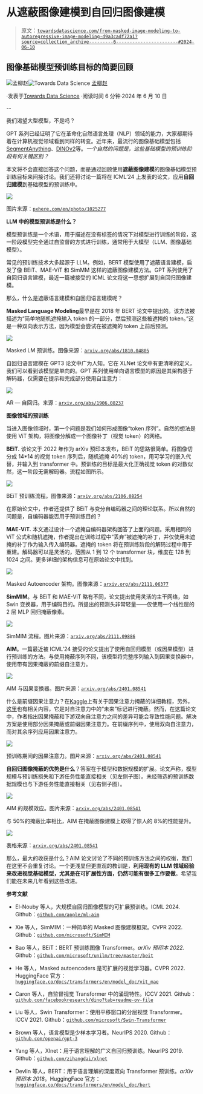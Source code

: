 # 从遮蔽图像建模到自回归图像建模

> 原文：[`towardsdatascience.com/from-masked-image-modeling-to-autoregressive-image-modeling-d9a3cadf72a1?source=collection_archive---------6-----------------------#2024-06-10`](https://towardsdatascience.com/from-masked-image-modeling-to-autoregressive-image-modeling-d9a3cadf72a1?source=collection_archive---------6-----------------------#2024-06-10)

## 图像基础模型预训练目标的简要回顾

[](https://mengliuz.medium.com/?source=post_page---byline--d9a3cadf72a1--------------------------------)![孟柳赵](https://mengliuz.medium.com/?source=post_page---byline--d9a3cadf72a1--------------------------------)[](https://towardsdatascience.com/?source=post_page---byline--d9a3cadf72a1--------------------------------)![Towards Data Science](https://towardsdatascience.com/?source=post_page---byline--d9a3cadf72a1--------------------------------) [孟柳赵](https://mengliuz.medium.com/?source=post_page---byline--d9a3cadf72a1--------------------------------)

·发表于[Towards Data Science](https://towardsdatascience.com/?source=post_page---byline--d9a3cadf72a1--------------------------------) ·阅读时间 6 分钟·2024 年 6 月 10 日

--

我们渴望大型模型，不是吗？

GPT 系列已经证明了它在革命化自然语言处理（NLP）领域的能力，大家都期待着在计算机视觉领域看到同样的转变。近年来，最流行的图像基础模型包括[SegmentAnything](https://ai.meta.com/research/publications/segment-anything/)、[DINOv2](https://dinov2.metademolab.com/)等。*一个自然的问题是，这些基础模型的预训练阶段有何关键区别？*

本文将不会直接回答这个问题，而是通过回顾使用**遮蔽图像建模**的图像基础模型预训练目标来间接讨论。我们还将讨论一篇将在 ICML’24 上发表的论文，应用**自回归建模**到基础模型的预训练中。

![](img/ed3dac3e22d71ab2da2225ce80d73cef.png)

图片来源：[`pxhere.com/en/photo/1025277`](https://pxhere.com/en/photo/1025277)

**LLM 中的模型预训练是什么？**

模型预训练是一个术语，用于描述在没有标签的情况下对模型进行训练的阶段，这一阶段模型完全通过自监督的方式进行训练，通常用于大模型（LLM、图像基础模型）。

常见的预训练技术大多起源于 LLM。例如，BERT 模型使用了遮蔽语言建模，启发了像 BEiT、MAE-ViT 和 SimMM 这样的遮蔽图像建模方法。GPT 系列使用了自回归语言建模，最近一篇被接受的 ICML 论文将这一思想扩展到自回归图像建模。

那么，什么是遮蔽语言建模和自回归语言建模呢？

**Masked Language Modeling**最早是在 2018 年 BERT 论文中提出的。该方法被描述为“简单地随机遮掩输入 token 的一部分，然后预测这些被遮掩的 token。”这是一种双向表示方法，因为模型会尝试在被遮掩的 token 上前后预测。

![](img/efb412706aa74332a895e837f63bf5e9.png)

Masked LM 预训练。图像来源：[`arxiv.org/abs/1810.04805`](https://arxiv.org/abs/1810.04805)

自回归语言建模在 GPT3 论文中广为人知。它在 XLNet 论文中有更清晰的定义，我们可以看到该模型是单向的。GPT 系列使用单向语言模型的原因是其架构基于解码器，仅需要在提示和完成部分使用自注意力：

![](img/1f066d218758e91005f465051652db05.png)

AR — 自回归。来源：[`arxiv.org/abs/1906.08237`](https://arxiv.org/abs/1906.08237)

**图像领域的预训练**

当进入图像领域时，第一个问题是我们如何形成图像“token 序列”。自然的想法是使用 ViT 架构，将图像分解成一个图像补丁（视觉 token）的网格。

**BEiT.** 该论文于 2022 年作为 arXiv 预印本发布，BEiT 的思路很简单。将图像切分成 14*14 的视觉 token 序列后，随机遮掩 40%的 token，用可学习的嵌入代替，并输入到 transformer 中。预训练的目标是最大化正确视觉 token 的对数似然，这一阶段无需解码器。流程如图所示。

![](img/0239c16d6d3c0f7182d41b3d43b024bb.png)

BEiT 预训练流程。图像来源：[`arxiv.org/abs/2106.08254`](https://arxiv.org/abs/2106.08254)

在原始论文中，作者还提供了 BEiT 与变分自编码器之间的理论联系。所以自然的问题是，自编码器能否用于预训练目的？

**MAE-ViT.** 本文通过设计一个遮掩自编码器架构回答了上面的问题。采用相同的 ViT 公式和随机遮掩，作者提出在训练过程中“丢弃”被遮掩的补丁，并仅使用未遮掩的补丁作为输入传入编码器。遮掩的 token 将在预训练阶段的解码过程中用于重建。解码器可以是灵活的，范围从 1 到 12 个 transformer 块，维度在 128 到 1024 之间。更多详细的架构信息可在原始论文中找到。

![](img/8580b8bdd3dc485d19cded136b935276.png)

Masked Autoencoder 架构。图像来源：[`arxiv.org/abs/2111.06377`](https://arxiv.org/abs/2111.06377)

**SimMIM**。与 BEiT 和 MAE-ViT 略有不同，论文提出使用灵活的主干网络，如 Swin 变换器，用于编码目的。所提出的预测头非常轻量——仅使用一个线性层的 2 层 MLP 回归掩蔽像素。

![](img/9448a4de2f7470c0ab555a5b915789ed.png)

SimMIM 流程。图片来源：[`arxiv.org/abs/2111.09886`](https://arxiv.org/abs/2111.09886)

**AIM**。一篇最近被 ICML’24 接受的论文提出了使用自回归模型（或因果模型）进行预训练的方法。与使用掩蔽序列不同，该模型将完整序列输入到因果变换器中，使用带有因果掩蔽的前缀自注意力。

![](img/5e44758b0fbc559cf32ecebdd018f9f2.png)

AIM 与因果变换器。图片来源：[`arxiv.org/abs/2401.08541`](https://arxiv.org/abs/2401.08541)

什么是前缀因果注意力？在[Kaggle](https://www.kaggle.com/code/aisuko/causal-self-attention)上有关于因果注意力掩蔽的详细教程，另外，[这里](https://magazine.sebastianraschka.com/p/understanding-and-coding-self-attention)也有相关内容，它是对自注意力中的“未来”标记进行掩蔽。然而，在这篇论文中，作者指出因果掩蔽和下游双向自注意力之间的差异可能会导致性能问题。解决方案是使用部分因果掩蔽或前缀因果注意力。在前缀序列中，使用双向自注意力，而对其余序列应用因果注意力。

![](img/3eb89c34ff50ee6a78b6f565bd0a6c24.png)

预训练期间的因果注意力。图片来源：[`arxiv.org/abs/2401.08541`](https://arxiv.org/abs/2401.08541)

**自回归图像掩蔽的优势是什么**？答案在于模型和数据规模的扩展。论文声称，模型规模与预训练损失和下游任务性能直接相关（见左侧子图）。未经筛选的预训练数据规模也与下游任务性能直接相关（见右侧子图）。

![](img/bc10a0a3305f5400190f0c76d29b8d73.png)

AIM 的规模效应。图片来源：[`arxiv.org/abs/2401.08541`](https://arxiv.org/abs/2401.08541)

与 50%的掩蔽比率相比，AIM 在掩蔽图像建模上取得了惊人的 8%的性能提升。

![](img/98963eaadfb259adbee7cbd30c5fa630.png)

表格来源：[`arxiv.org/abs/2401.08541`](https://arxiv.org/abs/2401.08541)

那么，最大的收获是什么？AIM 论文讨论了不同的预训练方法之间的权衡，我们在这里不会重复讨论。一个更浅显但更直观的教训是，**利用现有的 LLM 领域经验来改进视觉基础模型，尤其是在可扩展性方面，仍然可能有很多工作要做**。希望我们能在未来几年看到这些改进。

**参考文献**

+   El-Nouby 等人，大规模自回归图像模型的可扩展预训练。ICML 2024\. Github：[`github.com/apple/ml-aim`](https://github.com/apple/ml-aim)

+   Xie 等人，SimMIM：一种简单的 Masked 图像建模框架。CVPR 2022\. Github：[`github.com/microsoft/SimMIM`](https://github.com/microsoft/SimMIM)

+   Bao 等人，BEiT：BERT 预训练图像 Transformer。*arXiv 预印本 2022\.* Github：[`github.com/microsoft/unilm/tree/master/beit`](https://github.com/microsoft/unilm/tree/master/beit)

+   He 等人，Masked autoencoders 是可扩展的视觉学习器。CVPR 2022\. HuggingFace 官方：[`huggingface.co/docs/transformers/en/model_doc/vit_mae`](https://huggingface.co/docs/transformers/en/model_doc/vit_mae)

+   Caron 等人，自监督视觉 Transformer 中的涌现特性。ICCV 2021\. Github：[`github.com/facebookresearch/dino?tab=readme-ov-file`](https://github.com/facebookresearch/dino?tab=readme-ov-file)

+   Liu 等人，Swin Transformer：使用平移窗口的分层视觉 Transformer。ICCV 2021\. Github：[`github.com/microsoft/Swin-Transformer`](https://github.com/microsoft/Swin-Transformer)

+   Brown 等人，语言模型是少样本学习者。NeurIPS 2020\. Github：[`github.com/openai/gpt-3`](https://github.com/openai/gpt-3)

+   Yang 等人，Xlnet：用于语言理解的广义自回归预训练。NeurIPS 2019\. Github：[`github.com/zihangdai/xlnet`](https://github.com/zihangdai/xlnet)

+   Devlin 等人，BERT：用于语言理解的深度双向 Transformer 预训练。*arXiv 预印本 2018*。HuggingFace 官方：[`huggingface.co/docs/transformers/en/model_doc/bert`](https://huggingface.co/docs/transformers/en/model_doc/bert)
